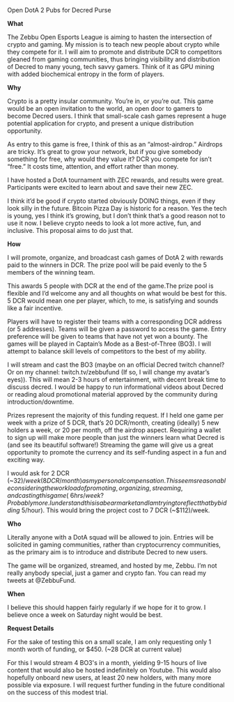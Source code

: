 Open DotA 2 Pubs for Decred Purse

**What**

The Zebbu Open Esports League is aiming to hasten the intersection of crypto and gaming. My mission is to teach new people about crypto while they compete for it. I will aim to promote and distribute DCR to competitors gleaned from gaming communities, thus bringing visibility and distribution of Decred to many young, tech savvy gamers. Think of it as GPU mining with added biochemical entropy in the form of players.

**Why**

Crypto is a pretty insular community. You’re in, or you’re out. This game would be an open invitation to the world, an open door to gamers to become Decred users. I think that small-scale cash games represent a huge potential application for crypto, and present a unique distribution opportunity.

As entry to this game is free, I think of this as an “almost-airdrop.” Airdrops are tricky. It’s great to grow your network, but if you give somebody something for free, why would they value it? DCR you compete for isn’t “free.” It costs time, attention, and effort rather than money.

I have hosted a DotA tournament with ZEC rewards, and results were great. Participants were excited to learn about and save their new ZEC.

I think it’d be good if crypto started obviously DOING things, even if they look silly in the future. Bitcoin Pizza Day is historic for a reason. Yes the tech is young, yes I think it’s growing, but I don’t think that’s a good reason not to use it now. I believe crypto needs to look a lot more active, fun, and inclusive. This proposal aims to do just that.

**How**

I will promote, organize, and broadcast cash games of DotA 2 with rewards paid to the winners in DCR. The prize pool will be paid evenly to the 5 members of the winning team.

This awards 5 people with DCR at the end of the game.The prize pool is flexible and I’d welcome any and all thoughts on what would be best for this. 5 DCR would mean one per player, which, to me, is satisfying and sounds like a fair incentive.

Players will have to register their teams with a corresponding DCR address (or 5 addresses). Teams will be given a password to access the game. Entry preference will be given to teams that have not yet won a bounty. The games will be played in Captain’s Mode as a Best-of-Three (BO3). I will attempt to balance skill levels of competitors to the best of my ability.

I will stream and cast the BO3 (maybe on an official Decred twitch channel? Or on my channel: twitch.tv/zebbufund (If so, I will change my avatar’s eyes)). This will mean 2-3 hours of entertainment, with decent break time to discuss decred. I would be happy to run informational videos about Decred or reading aloud promotional material approved by the community during introduction/downtime.

Prizes represent the majority of this funding request. If I held one game per week with a prize of 5 DCR, that’s 20 DCR/month, creating (ideally) 5 new holders a week, or 20 per month, off the airdrop aspect. Requiring a wallet to sign up will make more people than just the winners learn what Decred is (and see its beautiful software!) Streaming the game will give us a great opportunity to promote the currency and its self-funding aspect in a fun and exciting way.

I would ask for 2 DCR (~$32)/week (8 DCR/month) as my personal compensation. This seems reasonable considering  the workload of promoting, organizing, streaming, and casting this game (~6 hrs/week? Probably more. I understand this is a bear market and I am trying to reflect that by bidding ~$5/hour). This would bring the project cost to 7 DCR (~$112)/week.

**Who**

Literally anyone with a DotA squad will be allowed to join. Entries will be solicited in gaming communities, rather than cryptocurrency communities, as the primary aim is to introduce and distribute Decred to new users.

The game will be organized, streamed, and hosted by me, Zebbu. I’m not really anybody special, just a gamer and crypto fan. You can read my tweets at @ZebbuFund. 

**When**

I believe this should happen fairly regularly if we hope for it to grow. I believe once a week on Saturday night would be best. 

**Request Details**

For the sake of testing this on a small scale, I am only requesting only 1 month worth of funding, or $450. (~28 DCR at current value) 

For this I would stream 4 BO3's in a month, yielding 9-15 hours of live content that would also be hosted indefinitely on Youtube. This would also hopefully onboard new users, at least 20 new holders, with many more possible via exposure. I will request further funding in the future conditional on the success of this modest trial.